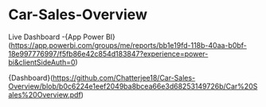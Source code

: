 # Car-Sales-Overview


Live Dashboard -{App Power BI}(https://app.powerbi.com/groups/me/reports/bb1e19fd-118b-40aa-b0bf-18e997776997/f5fb86e42c854d183847?experience=power-bi&clientSideAuth=0)

{Dashboard}(https://github.com/Chatterjee18/Car-Sales-Overview/blob/b0c6224e1eef2049ba8bcea66e3d68253149726b/Car%20Sales%20Overview.pdf)
